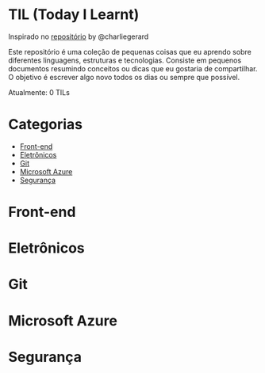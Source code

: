 # TIL (Today I Learnt)

Inspirado no [repositório](https://github.com/charliegerard/dev-notes) by @charliegerard

Este repositório é uma coleção de pequenas coisas que eu aprendo sobre diferentes linguagens, estruturas e tecnologias. Consiste em pequenos documentos resumindo conceitos ou dicas que eu gostaria de compartilhar. O objetivo é escrever algo novo todos os dias ou sempre que possível.

Atualmente: 0 TILs

# Categorias

* [Front-end](#front-end)
* [Eletrônicos](#eletrônicos)
* [Git](#git)
* [Microsoft Azure](#microsoft-azure)
* [Segurança](#segurança)

# Front-end

# Eletrônicos

# Git 

# Microsoft Azure

# Segurança
